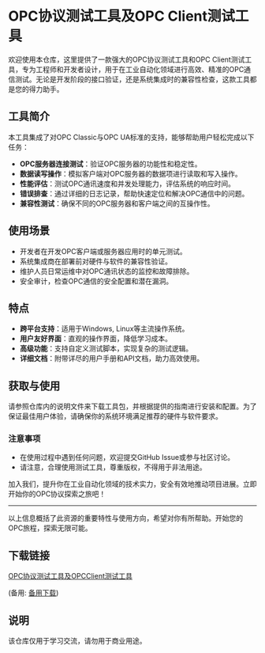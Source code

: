 # OPC协议测试工具及OPC Client测试工具

欢迎使用本仓库，这里提供了一款强大的OPC协议测试工具和OPC Client测试工具，专为工程师和开发者设计，用于在工业自动化领域进行高效、精准的OPC通信测试。无论是开发阶段的接口验证，还是系统集成时的兼容性检查，这款工具都是您的得力助手。

## 工具简介

本工具集成了对OPC Classic与OPC UA标准的支持，能够帮助用户轻松完成以下任务：

- **OPC服务器连接测试**：验证OPC服务器的功能性和稳定性。
- **数据读写操作**：模拟客户端对OPC服务器的数据项进行读取和写入操作。
- **性能评估**：测试OPC通讯速度和并发处理能力，评估系统的响应时间。
- **错误排查**：通过详细的日志记录，帮助快速定位和解决OPC通信中的问题。
- **兼容性测试**：确保不同的OPC服务器和客户端之间的互操作性。

## 使用场景

- 开发者在开发OPC客户端或服务器应用时的单元测试。
- 系统集成商在部署前对硬件与软件的兼容性验证。
- 维护人员日常运维中对OPC通讯状态的监控和故障排除。
- 安全审计，检查OPC通信的安全配置和潜在漏洞。

## 特点

- **跨平台支持**：适用于Windows, Linux等主流操作系统。
- **用户友好界面**：直观的操作界面，降低学习成本。
- **高级功能**：支持自定义测试脚本，实现复杂的测试逻辑。
- **详细文档**：附带详尽的用户手册和API文档，助力高效使用。

## 获取与使用

请参照仓库内的说明文件来下载工具包，并根据提供的指南进行安装和配置。为了保证最佳用户体验，请确保你的系统环境满足推荐的硬件与软件要求。

### 注意事项

- 在使用过程中遇到任何问题，欢迎提交GitHub Issue或参与社区讨论。
- 请注意，合理使用测试工具，尊重版权，不得用于非法用途。

加入我们，提升你在工业自动化领域的技术实力，安全有效地推动项目进展。立即开始你的OPC协议探索之旅吧！

---

以上信息概括了此资源的重要特性与使用方向，希望对你有所帮助。开始您的OPC旅程，探索无限可能。

## 下载链接
[OPC协议测试工具及OPCClient测试工具](https://pan.quark.cn/s/432cbe1154f5) 

(备用: [备用下载](https://pan.baidu.com/s/1l16A5FeqWzy-XV6PH9zjtA?pwd=1234))

## 说明

该仓库仅用于学习交流，请勿用于商业用途。
